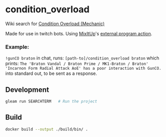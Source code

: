 # condition_overload

Wiki search for [Condition Overload (Mechanic)](https://wiki.warframe.com/w/Condition_Overload_(Mechanic)) 

Made for use in twitch bots. Using [MixItUp](https://mixitupapp.com)'s [external program action](https://wiki.mixitupapp.com/en/actions/external-program-action).

### Example:

`!gunCO braton`
in chat, runs:
`[path-to]/condition_overload braton`
which prints:
`The 'Braton Vandal / Braton Prime / MK1-Braton / Braton' 'Incarnon Form Radial Attack AoE' has a poor interaction with GunCO.`
into standard out, to be sent as a response.


## Development

```sh
gleam run SEARCHTERM   # Run the project
```

## Build

```sh
docker build --output ./build/bin/ .
```

